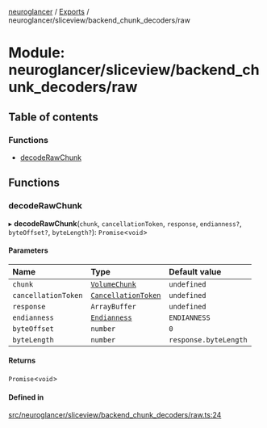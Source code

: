 [neuroglancer](../README.md) / [Exports](../modules.md) / neuroglancer/sliceview/backend\_chunk\_decoders/raw

# Module: neuroglancer/sliceview/backend\_chunk\_decoders/raw

## Table of contents

### Functions

- [decodeRawChunk](neuroglancer_sliceview_backend_chunk_decoders_raw.md#decoderawchunk)

## Functions

### decodeRawChunk

▸ **decodeRawChunk**(`chunk`, `cancellationToken`, `response`, `endianness?`, `byteOffset?`, `byteLength?`): `Promise`<`void`\>

#### Parameters

| Name | Type | Default value |
| :------ | :------ | :------ |
| `chunk` | [`VolumeChunk`](../classes/neuroglancer_sliceview_volume_backend.VolumeChunk.md) | `undefined` |
| `cancellationToken` | [`CancellationToken`](../interfaces/neuroglancer_util_cancellation.CancellationToken.md) | `undefined` |
| `response` | `ArrayBuffer` | `undefined` |
| `endianness` | [`Endianness`](../enums/neuroglancer_util_endian.Endianness.md) | `ENDIANNESS` |
| `byteOffset` | `number` | `0` |
| `byteLength` | `number` | `response.byteLength` |

#### Returns

`Promise`<`void`\>

#### Defined in

[src/neuroglancer/sliceview/backend_chunk_decoders/raw.ts:24](https://github.com/ActiveBrainAtlas2/neuroglancer/blob/91617476/src/neuroglancer/sliceview/backend_chunk_decoders/raw.ts#L24)
